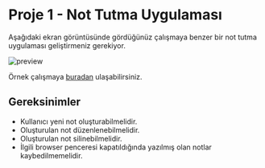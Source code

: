 # Proje 1 - Not Tutma Uygulaması

Aşağıdaki ekran görüntüsünde gördüğünüz çalışmaya benzer bir not tutma uygulaması geliştirmeniz gerekiyor.

![preview](https://raw.githubusercontent.com/Kodluyoruz/taskforce/main/frontend-proje/not_tutma_uygulamas%C4%B1/figures/preview.png)

Örnek çalışmaya [buradan](https://codepen.io/nickmoreton/pen/gbyygq) ulaşabilirsiniz.

## Gereksinimler
-  Kullanıcı yeni not oluşturabilmelidir.
-  Oluşturulan not düzenlenebilmelidir.
-  Oluşturulan not silinebilmelidir.
-  İlgili browser penceresi kapatıldığında yazılmış olan notlar kaybedilmemelidir.
